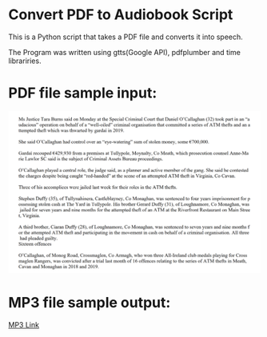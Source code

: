 
# Convert PDF to Audiobook Script


This is  a Python script that takes a PDF file and converts it into speech.

The Program  was written using gtts(Google API), pdfplumber and time librariries.


# PDF file sample input:

![alt text](https://github.com/YanShkl/Convert-PDF-to-Audiobook-HTTP_API/blob/master/Screenshot%20%20file.png?raw=true)

# MP3 file sample output:
[MP3 Link](https://github.com/YanShkl/Convert-PDF-to-Audiobook-HTTP_API/blob/master/book%20mp3s/page%201.mp3?raw=true)

